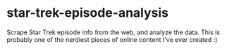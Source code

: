 # star-trek-episode-analysis
Scrape Star Trek episode info from the web, and analyze the data.  This is probably one of the nerdiest pieces of online content I've ever created :)
